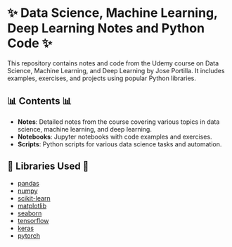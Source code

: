 # ✨ Data Science, Machine Learning, Deep Learning Notes and Python Code ✨

This repository contains notes and code from the Udemy course on Data Science, Machine Learning, and Deep Learning by Jose Portilla. It includes examples, exercises, and projects using popular Python libraries.

## 📊 Contents 📊

- **Notes**: Detailed notes from the course covering various topics in data science, machine learning, and deep learning.
- **Notebooks**: Jupyter notebooks with code examples and exercises.
- **Scripts**: Python scripts for various data science tasks and automation.

## 📖 Libraries Used 📖

- [pandas](https://pandas.pydata.org/)
- [numpy](https://numpy.org/)
- [scikit-learn](https://scikit-learn.org/)
- [matplotlib](https://matplotlib.org/)
- [seaborn](https://seaborn.pydata.org/)
- [tensorflow](https://www.tensorflow.org/)
- [keras](https://keras.io/)
- [pytorch](https://pytorch.org/)
